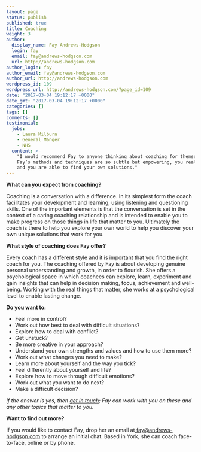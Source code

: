 ```yaml
---
layout: page
status: publish
published: true
title: Coaching
weight: 3
author:
  display_name: Fay Andrews-Hodgson
  login: fay
  email: fay@andrews-hodgson.com
  url: http://andrews-hodgson.com
author_login: fay
author_email: fay@andrews-hodgson.com
author_url: http://andrews-hodgson.com
wordpress_id: 109
wordpress_url: http://andrews-hodgson.com/?page_id=109
date: "2017-03-04 19:12:17 +0000"
date_gmt: "2017-03-04 19:12:17 +0000"
categories: []
tags: []
comments: []
testimonial:
  jobs:
    - Laura Milburn
    - General Manger
    - NHS
  content: >-
    "I would recommend Fay to anyone thinking about coaching for themselves as individuals, or for their teams.
    Fay’s methods and techniques are so subtle but empowering, you really do discover the best version of yourself
    and you are able to find your own solutions."
---
```


<p><strong>What can you expect from coaching?</strong></p>
<p>Coaching is a conversation with a difference.  In its simplest form the coach facilitates your development and learning, using listening and questioning skills.  One of the important elements is that the conversation is set in the context of a caring coaching relationship and is intended to enable you to make progress on those things in life that matter to you.  Ultimately the coach is there to help you explore your own world to help you discover your own unique solutions that work for you.</p>
<p><strong> </strong><strong>What style of coaching does Fay offer?</strong></p>
<p>Every coach has a different style and it is important that you find the right coach for you.  The coaching offered by Fay is about developing genuine personal understanding and growth, in order to flourish.  She offers a psychological space in which coachees can explore, learn, experiment and gain insights that can help in decision making, focus, achievement and well-being.  Working with the real things that matter, she works at a psychological level to enable lasting change.</p>
<p><strong> </strong><strong>Do you want to:</strong></p>
<ul>
<li>Feel more in control?</li>
<li>Work out how best to deal with difficult situations?</li>
<li>Explore how to deal with conflict?</li>
<li>Get unstuck?</li>
<li>Be more creative in your approach?</li>
<li>Understand your own strengths and values and how to use them more?</li>
<li>Work out what changes you need to make?</li>
<li>Learn more about yourself and the way you tick?</li>
<li>Feel differently about yourself and life?</li>
<li>Explore how to move through difficult emotions?</li>
<li>Work out what you want to do next?</li>
<li>Make a difficult decision?</li>
</ul>
<p><em>If the answer is yes, then <a href="mailto:fay@andrews-hodgson.com">get in touch</a>; Fay can work with you on these and any other topics that matter to you.</em></p>
<p><strong>Want to find out more?</strong></p>
<p>If you would like to contact Fay,  drop her an email at<a href="mailto:fay@andrews-hodgson.com"> fay@andrews-hodgson.com</a> to arrange an initial chat.  Based in York, she can coach face-to-face, online or by phone.</p>
